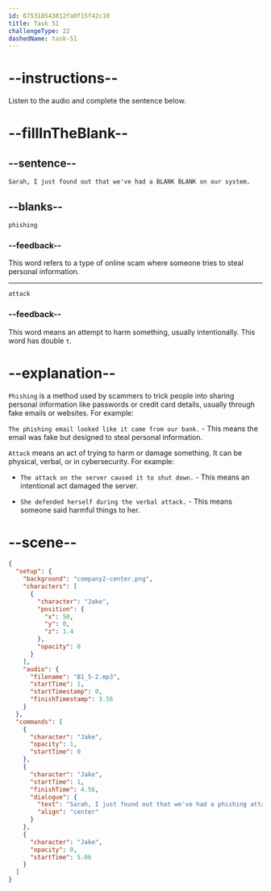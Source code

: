 ```yaml
---
id: 675318543812fa0f15f42c10
title: Task 51
challengeType: 22
dashedName: task-51
---
```

<!-- (Audio) Jake: Sarah, I just found out that we've had a phishing attack on our system. -->

# --instructions--

Listen to the audio and complete the sentence below.

# --fillInTheBlank--

## --sentence--

`Sarah, I just found out that we've had a BLANK BLANK on our system.`

## --blanks--

`phishing`

### --feedback--

This word refers to a type of online scam where someone tries to steal personal information.

---

`attack`

### --feedback--

This word means an attempt to harm something, usually intentionally. This word has double `t`.

# --explanation--

`Phishing` is a method used by scammers to trick people into sharing personal information like passwords or credit card details, usually through fake emails or websites. For example:

`The phishing email looked like it came from our bank.` - This means the email was fake but designed to steal personal information.

`Attack` means an act of trying to harm or damage something. It can be physical, verbal, or in cybersecurity. For example:

- `The attack on the server caused it to shut down.` - This means an intentional act damaged the server.
  
- `She defended herself during the verbal attack.` - This means someone said harmful things to her.


# --scene--

```json
{
  "setup": {
    "background": "company2-center.png",
    "characters": [
      {
        "character": "Jake",
        "position": {
          "x": 50,
          "y": 0,
          "z": 1.4
        },
        "opacity": 0
      }
    ],
    "audio": {
      "filename": "B1_5-2.mp3",
      "startTime": 1,
      "startTimestamp": 0,
      "finishTimestamp": 3.56
    }
  },
  "commands": [
    {
      "character": "Jake",
      "opacity": 1,
      "startTime": 0
    },
    {
      "character": "Jake",
      "startTime": 1,
      "finishTime": 4.56,
      "dialogue": {
        "text": "Sarah, I just found out that we've had a phishing attack on our system.",
        "align": "center"
      }
    },
    {
      "character": "Jake",
      "opacity": 0,
      "startTime": 5.06
    }
  ]
}
```
